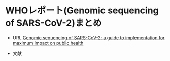 # WHOレポート(Genomic sequencing of SARS-CoV-2)まとめ

* URL
[Genomic sequencing of SARS-CoV-2: a guide to implementation for maximum impact on public health](https://www.who.int/publications/i/item/9789240018440)

* 文献

